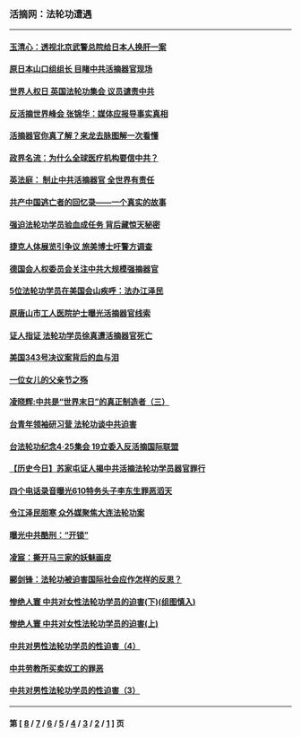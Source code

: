 ### 活摘网：法轮功遭遇
---
#### [玉清心：透视北京武警总院给日本人换肝一案](../../pages/nf5881/n13771978.md?12200430) 
#### [原日本山口组组长 目睹中共活摘器官现场](../../pages/nf5881/n13767360.md?12200430) 
#### [世界人权日 英国法轮功集会 议员谴责中共](../../pages/nf5881/n13431763.md?12200430) 
#### [反活摘世界峰会 张锦华：媒体应报导事实真相](../../pages/nf5881/n13278502.md?12200430) 
#### [活摘器官你真了解？来龙去脉图解一次看懂](../../pages/nf5881/n13013820.md?12200430) 
#### [政界名流：为什么全球医疗机构要信中共？](../../pages/nf5881/n11945479.md?12200430) 
#### [英法庭： 制止中共活摘器官 全世界有责任](../../pages/nf5881/n11330691.md?12200430) 
#### [共产中国逃亡者的回忆录——一个真实的故事](../../pages/nf5881/n10918649.md?12200430) 
#### [强迫法轮功学员验血成任务 背后藏惊天秘密](../../pages/nf5881/n4252384.md?12200430) 
#### [捷克人体展览引争议 旅美博士吁警方调查](../../pages/nf5881/n9429187.md?12200430) 
#### [德国会人权委员会关注中共大规模强摘器官](../../pages/nf5881/n8418950.md?12200430) 
#### [5位法轮功学员在美国会山疾呼：法办江泽民](../../pages/nf5881/n8101519.md?12200430) 
#### [原唐山市工人医院护士曝光活摘器官线索](../../pages/nf5881/n8076384.md?12200430) 
#### [证人指证 法轮功学员徐真遭活摘器官死亡](../../pages/nf5881/n8042467.md?12200430) 
#### [美国343号决议案背后的血与泪](../../pages/nf5881/n8020684.md?12200430) 
#### [一位女儿的父亲节之殇](../../pages/nf5881/n8014122.md?12200430) 
#### [凌晓辉:中共是“世界末日”的真正制造者（三）](../../pages/nf5881/n4210333.md?12200430) 
#### [台青年领袖研习营 法轮功谈中共迫害](../../pages/nf5881/n4141857.md?12200430) 
#### [台法轮功纪念4‧25集会 19立委入反活摘国际联盟](../../pages/nf5881/n4141821.md?12200430) 
#### [【历史今日】苏家屯证人揭中共活摘法轮功学员器官罪行](../../pages/nf5881/n4135912.md?12200430) 
#### [四个电话录音曝光610特务头子李东生罪恶滔天](../../pages/nf5881/n4040060.md?12200430) 
#### [令江泽民胆寒 众外媒聚焦大连法轮功案](../../pages/nf5881/n3932671.md?12200430) 
#### [曝光中共酷刑：“开锁”](../../pages/nf5881/n3889373.md?12200430) 
#### [凌宸：撕开马三家的妖魅画皮](../../pages/nf5881/n3849369.md?12200430) 
#### [郦剑锋：法轮功被迫害国际社会应作怎样的反思？](../../pages/nf5881/n3824560.md?12200430) 
#### [惨绝人寰 中共对女性法轮功学员的迫害(下)(组图慎入)](../../pages/nf5881/n3816285.md?12200430) 
#### [惨绝人寰 中共对女性法轮功学员的迫害(上)](../../pages/nf5881/n3815374.md?12200430) 
#### [中共对男性法轮功学员的性迫害（4）](../../pages/nf5881/n3769144.md?12200430) 
#### [中共劳教所买卖奴工的罪恶](../../pages/nf5881/n3769378.md?12200430) 
#### [中共对男性法轮功学员的性迫害（3）](../../pages/nf5881/n3768231.md?12200430) 

---
#### 第 [ [8](./8.md?12200430) / [7](./7.md?12200430) / [6](./6.md?12200430) / [5](./5.md?12200430) / [4](./4.md?12200430) / [3](./3.md?12200430) / [2](./2.md?12200430) / [1](./1.md?12200430) ] 页
